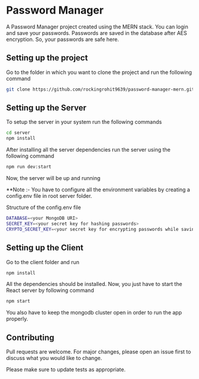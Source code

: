 # Password Manager 

A Password Manager project created using the MERN stack. You can login and save your passwords. Passwords are saved in the database after AES encryption. So, your passwords are safe here. 

## Setting up the project

Go to the folder in which you want to clone the project and run the following command

```bash
git clone https://github.com/rockingrohit9639/password-manager-mern.git
```

## Setting up the Server

To setup the server in your system run the following commands

```bash
cd server
npm install
```
After installing all the server dependencies run the server using the following command
```bash
npm run dev:start
```

Now, the server will be up and running

**Note :- You have to configure all the environment variables by creating a config.env file in root server folder.

Structure of the config.env file


```bash
DATABASE=<your MongoDB URI>
SECRET_KEY=<your secret key for hashing passwords>
CRYPTO_SECRET_KEY=<your secret key for encrypting passwords while saving in db>
```

## Setting up the Client

Go to the client folder and run

```bash
npm install
```
All the dependencies should be installed. Now, you just have to start the React server by following command
```bash
npm start
```
You also have to keep the mongodb cluster open in order to run the app properly.

## Contributing

Pull requests are welcome. For major changes, please open an issue first
to discuss what you would like to change.

Please make sure to update tests as appropriate.



